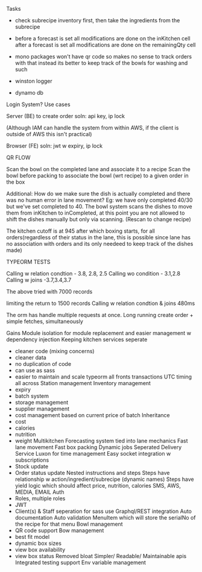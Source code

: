Tasks

- check subrecipe inventory first, then take the ingredients from the subrecipe








- before a forecast is set all modifications are done on the inKitchen cell
after a forecast is set all modifications are done on the remainingQty cell


- mono packages won't have qr code so makes no sense to track orders with that instead its better to keep track of the bowls for washing and such

- winston logger

- dynamo db



Login System?
Use cases

Server (BE)
to create order
soln: api key, ip lock

(Although IAM can handle the system from within AWS, if the client is outside of AWS this isn't practical)

Browser (FE)
soln: jwt w expiry, ip lock

QR FLOW

Scan the bowl on the completed lane and associate it to a recipe
Scan the bowl before packing to associate the bowl (wrt recipe) to a given order in the box

Additional:
How do we make sure the dish is actually completed and there was no human error in lane movement?
Eg: we have only completed 40/30 but we've set completed to 40.
The bowl system scans the dishes to move them from inKitchen to inCompleted, at this point you are not allowed to shift the dishes manually but only via scanning. (Rescan to change recipe)


The kitchen cutoff is at 945 after which boxing starts, for all orders(regardless of their status in the lane, this is possible since lane has no association with orders and its only needeed to keep track of the dishes made)






TYPEORM TESTS

Calling w relation condtion - 3.8, 2.8, 2.5
Calling wo condition - 3.1,2.8
Calling w joins -3.7,3.4,3.7

The above tried with 7000 records

limiting the return to 1500 records 
Calling w relation condtion & joins 480ms

The orm has handle multiple requests at once.
Long running create order + simple fetches, simultaneously





Gains
Module isolation for module replacement and easier management w dependency injection
Keeping kitchen services seperate
- cleaner code (mixing concerns)
- cleaner data
- no duplication of code
- can use as sass 
- easier to maintain and scale
typeorm all fronts
transactions
UTC timing all across
Station management
Inventory management
- expiry
- batch system
- storage management
- supplier management
- cost management based on current price of batch
Inheritance
- cost
- calories
- nutrition
- weight
Multikitchen
Forecasting system tied into lane mechanics
Fast lane movement
Fast box packing 
Dynamic jobs
Seperated Delivery Service
Luxon for time management
Easy socket integration w subscriptions
- Stock update
- Order status update
Nested instructions and steps
Steps have relationship w action/ingredient/subrecipe (dynamic names)
Steps have yield logic which should affect price, nutrition, calories
SMS, AWS, MEDIA, EMAIL
Auth
- Roles, multiple roles
- JWT
- Client(s) & Staff seperation for sass use
Graphql/REST integration
Auto documentation
Auto validation
MenuItem which will store the serialNo of the recipe for that menu
Bowl management
- QR code support
Bow management
- best fit model
- dynamic box sizes
- view box availability
- view box status
Removed bloat
Simpler/ Readable/ Maintainable apis
Integrated testing support
Env variable management
